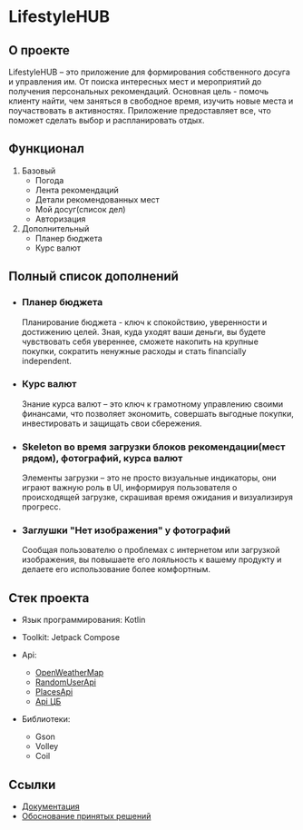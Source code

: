 # LifestyleHUB
## О проекте
LifestyleHUB – это приложение для формирования собственного досуга и управления им. От поиска интересных мест и мероприятий до получения персональных рекомендаций. Основная цель - помочь клиенту найти, чем заняться в свободное время, изучить новые места и поучаствовать в активностях. Приложение предоставляет все, что поможет сделать выбор и распланировать отдых.
## Функционал
1. Базовый
   * Погода
   * Лента рекомендаций
   * Детали рекомендованных мест
   * Мой досуг(список дел)
   * Авторизация
2. Дополнительный
   * Планер бюджета
   * Курс валют
## Полный список дополнений
* ### Планер бюджета
  
    Планирование бюджета - ключ к спокойствию, уверенности и достижению целей. Зная, куда уходят ваши деньги, вы будете чувствовать себя увереннее, сможете накопить на крупные покупки, сократить ненужные расходы и стать financially independent.
  
* ### Курс валют
  
  Знание курса валют – это ключ к грамотному управлению своими финансами, что позволяет экономить, совершать выгодные покупки, инвестировать и защищать свои сбережения.
  
* ### Skeleton во время загрузки блоков рекомендации(мест рядом), фотографий, курса валют

  Элементы загрузки – это не просто визуальные индикаторы, они играют важную роль в UI, информируя пользователя о происходящей загрузке, скрашивая время ожидания и визуализируя прогресс.
  
* ### Заглушки "Нет изображения" у фотографий

  Сообщая пользователю о проблемах с интернетом или загрузкой изображения, вы повышаете его лояльность к вашему продукту и делаете его использование более комфортным.

## Стек проекта
- Язык программирования: Kotlin
- Toolkit: Jetpack Compose
- Api:

  * [OpenWeatherMap](https://openweathermap.org/current)
  * [RandomUserApi](https://randomuser.me/)
  * [PlacesApi](https://location.foursquare.com/developer/reference/places-api-overview)
  * [Api ЦБ](https://www.cbr-xml-daily.ru/daily_json.js)
  
- Библиотеки:
  * Gson
  * Volley
  * Coil

## Ссылки
  * [Документация](https://github.com/Central-University-IT-prod/mobile-T-e-i-l-s/wiki/Documentation)
  * [Обоснование принятых решений](https://github.com/Central-University-IT-prod/mobile-T-e-i-l-s/wiki/RFC)
